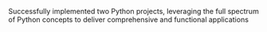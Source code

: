 Successfully implemented two Python projects, leveraging the full spectrum of Python concepts to deliver comprehensive and functional applications
